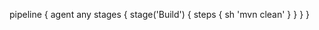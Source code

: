 pipeline {
    agent any
    stages {
       stage('Build') { 
            steps { 
               sh 'mvn clean' 
            }
        }
    }
}